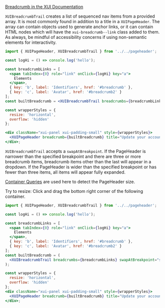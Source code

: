 <div class="xui-margin-vertical">
	<a href="../section-components-navigation-breadcrumb-trail.html" isDocLink>Breadcrumb in the XUI Documentation</a>
</div>

`XUIBreadcrumbTrail` creates a list of sequenced nav items from a provided array. It is most commonly found in addition to a title in a `XUIPageHeader`. The array can contain objects used to generate anchor links, or it can contain HTML nodes which will have the `xui-breadcrumb--link` class added to them. As always, be mindful of accessibility concerns if using non-semantic elements for interactivity.

```jsx harmony
import { XUIPageHeader, XUIBreadcrumbTrail } from '../../pageheader';

const logHi = () => console.log('hello');

const breadcrumbLinks = [
  <span tabIndex={0} role="link" onClick={logHi} key="a">
    Elements
  </span>,
  { key: 'b', label: 'Identifiers', href: '#breadcrumb' },
  { key: 'c', label: 'Avatar', href: '#breadcrumb2' }
];
const builtBreadcrumb = <XUIBreadcrumbTrail breadcrumbs={breadcrumbLinks} />;

const wrapperStyles = {
  resize: 'horizontal',
  overflow: 'hidden'
};

<div className="xui-panel xui-padding-small" style={wrapperStyles}>
  <XUIPageHeader breadcrumb={builtBreadcrumb} title="Update your account" />
</div>;
```

`XUIBreadcrumbTrail` accepts a `swapAtBreakpoint`. If the PageHeader is narrower than the specified breakpoint and there are three or more breadcrumb items, breadcrumb items other than the last will appear in a dropdown. If the PageHeader is wider than the specified breakpoint or has fewer than three items, all items will appear fully expanded.

[Container Queries](#container-queries) are used here to detect the PageHeader size.

Try to resize: Click and drag the bottom right corner of the following container.

```jsx harmony
import { XUIPageHeader, XUIBreadcrumbTrail } from '../../pageheader';

const logHi = () => console.log('hello');

const breadcrumbLinks = [
  <span tabIndex={0} role="link" onClick={logHi} key="a">
    Elements
  </span>,
  { key: 'b', label: 'Identifiers', href: '#breadcrumb' },
  { key: 'c', label: 'Avatar', href: '#breadcrumb2' }
];
const builtBreadcrumb = (
  <XUIBreadcrumbTrail breadcrumbs={breadcrumbLinks} swapAtBreakpoint="small" />
);

const wrapperStyles = {
  resize: 'horizontal',
  overflow: 'hidden'
};
<div className="xui-panel xui-padding-small" style={wrapperStyles}>
  <XUIPageHeader breadcrumb={builtBreadcrumb} title="Update your account" />
</div>;
```

